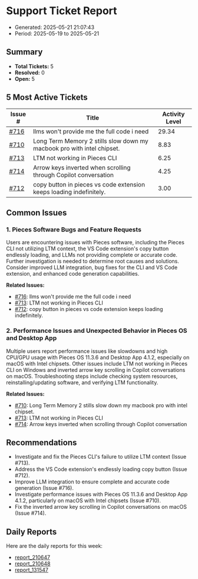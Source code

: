 # Support Ticket Report
- Generated: 2025-05-21 21:07:43
- Period: 2025-05-19 to 2025-05-21

## Summary
- **Total Tickets:** 5
- **Resolved:** 0
- **Open:** 5

## 5 Most Active Tickets
| Issue # | Title | Activity Level |
|---------|-------|----------------|
| [#716](https://github.com/pieces-app/support/issues/716) | llms won't provide me the full code i need | 29.34 |
| [#710](https://github.com/pieces-app/support/issues/710) | Long Term Memory 2 stills slow down my macbook pro with intel chipset. | 8.83 |
| [#713](https://github.com/pieces-app/support/issues/713) | LTM not working in Pieces CLI | 6.25 |
| [#714](https://github.com/pieces-app/support/issues/714) | Arrow keys inverted when scrolling through Copilot conversation | 4.25 |
| [#712](https://github.com/pieces-app/support/issues/712) | copy button in pieces vs code extension keeps loading indefinitely. | 3.00 |

## Common Issues
### 1. Pieces Software Bugs and Feature Requests
Users are encountering issues with Pieces software, including the Pieces CLI not utilizing LTM context, the VS Code extension's copy button endlessly loading, and LLMs not providing complete or accurate code.  Further investigation is needed to determine root causes and solutions.  Consider improved LLM integration, bug fixes for the CLI and VS Code extension, and enhanced code generation capabilities.

**Related Issues:**
- [#716](https://github.com/pieces-app/support/issues/716): llms won't provide me the full code i need
- [#713](https://github.com/pieces-app/support/issues/713): LTM not working in Pieces CLI
- [#712](https://github.com/pieces-app/support/issues/712): copy button in pieces vs code extension keeps loading indefinitely.

### 2. Performance Issues and Unexpected Behavior in Pieces OS and Desktop App
Multiple users report performance issues like slowdowns and high CPU/GPU usage with Pieces OS 11.3.6 and Desktop App 4.1.2, especially on macOS with Intel chipsets.  Other issues include LTM not working in Pieces CLI on Windows and inverted arrow key scrolling in Copilot conversations on macOS.  Troubleshooting steps include checking system resources, reinstalling/updating software, and verifying LTM functionality.

**Related Issues:**
- [#710](https://github.com/pieces-app/support/issues/710): Long Term Memory 2 stills slow down my macbook pro with intel chipset.
- [#713](https://github.com/pieces-app/support/issues/713): LTM not working in Pieces CLI
- [#714](https://github.com/pieces-app/support/issues/714): Arrow keys inverted when scrolling through Copilot conversation


## Recommendations
- Investigate and fix the Pieces CLI's failure to utilize LTM context (Issue #713).
- Address the VS Code extension's endlessly loading copy button (Issue #712).
- Improve LLM integration to ensure complete and accurate code generation (Issue #716).
- Investigate performance issues with Pieces OS 11.3.6 and Desktop App 4.1.2, particularly on macOS with Intel chipsets (Issue #710).
- Fix the inverted arrow key scrolling in Copilot conversations on macOS (Issue #714).

## Daily Reports
Here are the daily reports for this week:

- [report_210647](daily/2025-05-20/report_210647.md)
- [report_210648](daily/2025-05-21/report_210648.md)
- [report_131547](daily/2025-05-21/report_131547.md)
